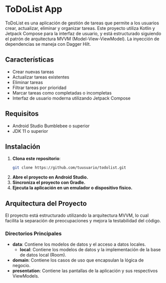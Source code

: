 # ToDoList App

ToDoList es una aplicación de gestión de tareas que permite a los usuarios crear, actualizar, eliminar y organizar tareas. Este proyecto utiliza Kotlin y Jetpack Compose para la interfaz de usuario, y está estructurado siguiendo el patrón de arquitectura MVVM (Model-View-ViewModel). La inyección de dependencias se maneja con Dagger Hilt.

## Características

- Crear nuevas tareas
- Actualizar tareas existentes
- Eliminar tareas
- Filtrar tareas por prioridad
- Marcar tareas como completadas o incompletas
- Interfaz de usuario moderna utilizando Jetpack Compose

## Requisitos

- Android Studio Bumblebee o superior
- JDK 11 o superior

## Instalación

1. **Clona este repositorio**:
   ```sh
   git clone https://github.com/tuusuario/todolist.git

2. **Abre el proyecto en Android Studio.**
3. **Sincroniza el proyecto con Gradle.**
4. **Ejecuta la aplicación en un emulador o dispositivo físico.**

## Arquitectura del Proyecto

El proyecto está estructurado utilizando la arquitectura MVVM, lo cual facilita la separación de preocupaciones y mejora la testabilidad del código.

### Directorios Principales

- **data**: Contiene los modelos de datos y el acceso a datos locales.
  - **local**: Contiene los modelos de datos y la implementación de la base de datos local (Room).
- **domain**: Contiene los casos de uso que encapsulan la lógica de negocio.
- **presentation**: Contiene las pantallas de la aplicación y sus respectivos ViewModels.

